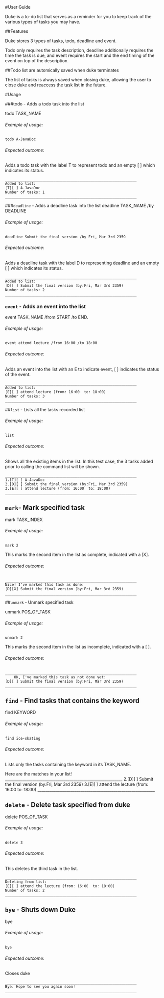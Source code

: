 
#User Guide

Duke is a to-do list that serves as a reminder for you to keep track of the various types of tasks you may have.

##Features

Duke stores 3 types of tasks, todo, deadline and event.

Todo only requires the task description, deadline additionally requires the time the task is due, and event requires the start and the end timing of the event on top of the description.

##Todo list are automically saved when duke terminates

The list of tasks is always saved when closing duke, allowing the user to close duke and reaccess the task list in the future.

#Usage

###todo - Adds a todo task into the list

todo TASK_NAME

###### Example of usage:

`todo A-JavaDoc`

###### Expected outcome:

Adds a todo task with the label T to represent todo and an empty [ ] which indicates its status.

    ____________________________________________________________
    Added to list:
    [T][ ] A-JavaDoc
    Number of tasks: 1
    ____________________________________________________________


###`deadline` - Adds a deadline task into the list
deadline TASK_NAME /by DEADLINE

###### Example of usage:

`deadline Submit the final version /by Fri, Mar 3rd 2359`

###### Expected outcome:

Adds a deadline task with the label D to representing deadline and an empty [ ] which indicates its status.

    ____________________________________________________________
    Added to list:
    [D][ ] Submit the final version (by:Fri, Mar 3rd 2359)
    Number of tasks: 2
    ____________________________________________________________
### `event` - Adds an event into the list
event TASK_NAME /from START /to END.

###### Example of usage:

`event attend lecture /from 16:00 /to 18:00`

###### Expected outcome:

Adds an event into the list with an E to indicate event, [ ] indicates the status of the event.

    ____________________________________________________________
    Added to list:
    [E][ ] attend lecture (from: 16:00  to: 18:00)
    Number of tasks: 3
    ____________________________________________________________

##`list` - Lists all the tasks recorded
list

###### Example of usage:

`list`

###### Expected outcome:

Shows all the existing items in the list. In this test case, the 3 tasks added prior to calling the command list will be shown.

    ____________________________________________________________
    1.[T][ ] A-JavaDoc
    2.[D][ ] Submit the final version (by:Fri, Mar 3rd 2359)
    3.[E][ ] attend lecture (from: 16:00  to: 18:00)
    ____________________________________________________________

## `mark`- Mark specified task

mark TASK_INDEX

###### Example of usage:

`mark 2`

This marks the second item in the list as complete, indicated with a [X].

###### Expected outcome:

    ____________________________________________________________
    Nice! I've marked this task as done:
    [D][X] Submit the final version (by:Fri, Mar 3rd 2359)
    ____________________________________________________________

##`unmark` - Unmark specified task

unmark POS_OF_TASK

###### Example of usage:

`unmark 2`

This marks the second item in the list as incomplete, indicated with a [ ].

###### Expected outcome:

    ____________________________________________________________
        OK, I've marked this task as not done yet:
    [D][ ] Submit the final version (by:Fri, Mar 3rd 2359)
    ____________________________________________________________

## `find` - Find tasks that contains the keyword

find KEYWORD

###### Example of usage:

`find ice-skating`

###### Expected outcome:

Lists only the tasks containing the keyword in its TASK_NAME.

Here are the matches in your list!
    ____________________________________________________________
    2.[D][ ] Submit the final version (by:Fri, Mar 3rd 2359)
    3.[E][ ] attend the lecture (from: 16:00  to: 18:00)
    ____________________________________________________________

## `delete` - Delete task specified from duke

delete POS_OF_TASK

###### Example of usage:

`delete 3`

###### Expected outcome:

This deletes the third task in the list.

    ____________________________________________________________
    Deleting from list:
    [E][ ] attend the lecture (from: 16:00  to: 18:00)
    Number of tasks: 2
    ____________________________________________________________

## `bye` - Shuts down Duke
bye

###### Example of usage:

`bye`

###### Expected outcome:

Closes duke

    ____________________________________________________________
    Bye. Hope to see you again soon!
    ____________________________________________________________

